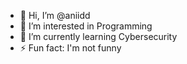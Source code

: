 - 👋 Hi, I’m @aniidd
- 👀 I’m interested in Programming  
- 🌱 I’m currently learning Cybersecurity
- ⚡ Fun fact: I'm not funny

<!---
aniidd/aniidd is a ✨ special ✨ repository because its `README.md` (this file) appears on your GitHub profile.
You can click the Preview link to take a look at your changes.
--->
